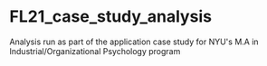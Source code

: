 # FL21_case_study_analysis
Analysis run as part of the application case study for NYU's M.A in Industrial/Organizational Psychology program
